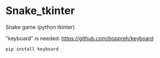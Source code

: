 # Snake_tkinter
Snake game (python tkinter)

"keyboard" is needed: https://github.com/boppreh/keyboard
```
pip install keyboard
```